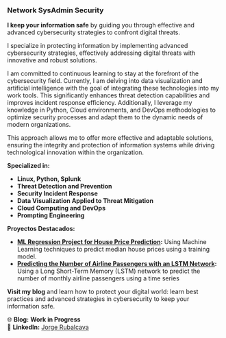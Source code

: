 ### Network SysAdmin Security

**I keep your information safe** by guiding you through effective and advanced cybersecurity strategies to confront digital threats.

I specialize in protecting information by implementing advanced cybersecurity strategies, effectively addressing digital threats with innovative and robust solutions.

I am committed to continuous learning to stay at the forefront of the cybersecurity field. Currently, I am delving into data visualization and artificial intelligence with the goal of integrating these technologies into my work tools. This significantly enhances threat detection capabilities and improves incident response efficiency. Additionally, I leverage my knowledge in Python, Cloud environments, and DevOps methodologies to optimize security processes and adapt them to the dynamic needs of modern organizations.

This approach allows me to offer more effective and adaptable solutions, ensuring the integrity and protection of information systems while driving technological innovation within the organization.

**Specialized in:**
- **Linux, Python, Splunk**
- **Threat Detection and Prevention**
- **Security Incident Response**
- **Data Visualization Applied to Threat Mitigation**
- **Cloud Computing and DevOps**
- **Prompting Engineering**

**Proyectos Destacados:**
- **[ML Regression Project for House Price Prediction](https://github.com/GeorgeHumbert/Regresion-ML-tradicional):** Using Machine Learning techniques to predict median house prices using a training model.
- **[Predicting the Number of Airline Passengers with an LSTM Network](https://github.com/GeorgeHumbert/Regresion-DL-tradicional):** Using a Long Short-Term Memory (LSTM) network to predict the number of monthly airline passengers using a time series

**Visit my blog** and learn how to protect your digital world: learn best practices and advanced strategies in cybersecurity to keep your information safe.

 🌐 **Blog:** **Work in Progress**  
🔗 **LinkedIn:** [Jorge Rubalcava](https://www.linkedin.com/in/jorge-humberto-rubalcava-moreno-977a3b1bb/?originalSubdomain=mx)
